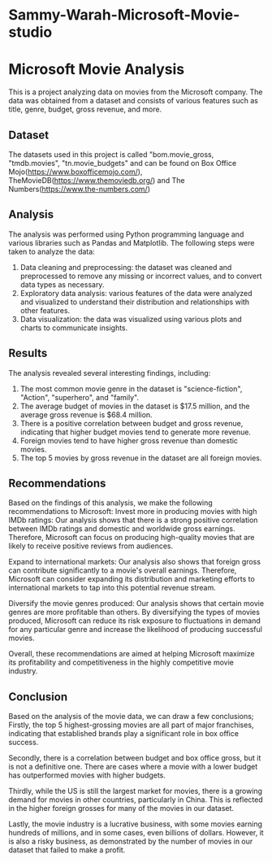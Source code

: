 # Sammy-Warah-Microsoft-Movie-studio
# Microsoft Movie Analysis
This is a project analyzing data on movies from the Microsoft company. The data was obtained from a dataset and consists of various features such as title, genre, budget, gross revenue, and more.

## Dataset
The datasets used in this project is called "bom.movie_gross, "tmdb.movies", "tn.movie_budgets" and can be found on Box Office Mojo(https://www.boxofficemojo.com/), TheMovieDB(https://www.themoviedb.org/) and The Numbers(https://www.the-numbers.com/)

## Analysis
The analysis was performed using Python programming language and various libraries such as Pandas and Matplotlib. The following steps were taken to analyze the data:
1.	Data cleaning and preprocessing: the dataset was cleaned and preprocessed to remove any missing or incorrect values, and to convert data types as necessary.
2.	Exploratory data analysis: various features of the data were analyzed and visualized to understand their distribution and relationships with other features.
5.	Data visualization: the data was visualized using various plots and charts to communicate insights.

## Results
The analysis revealed several interesting findings, including:
1.	The most common movie genre in the dataset is "science-fiction", "Action", "superhero", and "family".
2.	The average budget of movies in the dataset is $17.5 million, and the average gross revenue is $68.4 million.
3.	There is a positive correlation between budget and gross revenue, indicating that higher budget movies tend to generate more revenue.
4.	Foreign movies tend to have higher gross revenue than domestic movies.
5.	The top 5 movies by gross revenue in the dataset are all foreign movies.

## Recommendations
Based on the findings of this analysis, we make the following recommendations to Microsoft:
Invest more in producing movies with high IMDb ratings: Our analysis shows that there is a strong positive correlation between IMDb ratings and domestic and worldwide gross earnings. Therefore, Microsoft can focus on producing high-quality movies that are likely to receive positive reviews from audiences.

Expand to international markets: Our analysis also shows that foreign gross can contribute significantly to a movie's overall earnings. Therefore, Microsoft can consider expanding its distribution and marketing efforts to international markets to tap into this potential revenue stream.

Diversify the movie genres produced: Our analysis shows that certain movie genres are more profitable than others. By diversifying the types of movies produced, Microsoft can reduce its risk exposure to fluctuations in demand for any particular genre and increase the likelihood of producing successful movies.

Overall, these recommendations are aimed at helping Microsoft maximize its profitability and competitiveness in the highly competitive movie industry.

## Conclusion
Based on the analysis of the movie data, we can draw a few conclusions;
Firstly, the top 5 highest-grossing movies are all part of major franchises, indicating that established brands play a significant role in box office success.

Secondly, there is a correlation between budget and box office gross, but it is not a definitive one. There are cases where a movie with a lower budget has outperformed movies with higher budgets.

Thirdly, while the US is still the largest market for movies, there is a growing demand for movies in other countries, particularly in China. This is reflected in the higher foreign grosses for many of the movies in our dataset.

Lastly, the movie industry is a lucrative business, with some movies earning hundreds of millions, and in some cases, even billions of dollars. However, it is also a risky business, as demonstrated by the number of movies in our dataset that failed to make a profit.
